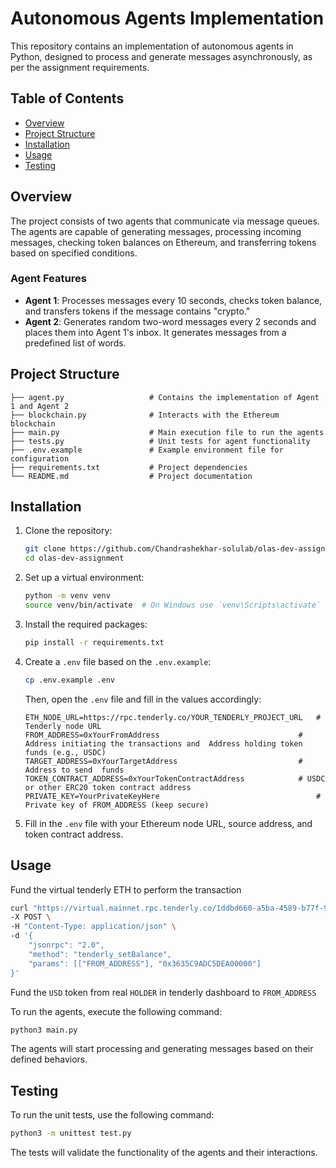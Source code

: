 # Autonomous Agents Implementation

This repository contains an implementation of autonomous agents in Python, designed to process and generate messages asynchronously, as per the assignment requirements.

## Table of Contents

- [Overview](#overview)
- [Project Structure](#project-structure)
- [Installation](#installation)
- [Usage](#usage)
- [Testing](#testing)

## Overview

The project consists of two agents that communicate via message queues. The agents are capable of generating messages, processing incoming messages, checking token balances on Ethereum, and transferring tokens based on specified conditions.

### Agent Features

- **Agent 1**: Processes messages every 10 seconds, checks token balance, and transfers tokens if the message contains "crypto."
- **Agent 2**: Generates random two-word messages every 2 seconds and places them into Agent 1's inbox. It generates messages from a predefined list of words.

## Project Structure

```
├── agent.py                   # Contains the implementation of Agent 1 and Agent 2
├── blockchain.py              # Interacts with the Ethereum blockchain
├── main.py                    # Main execution file to run the agents
├── tests.py                   # Unit tests for agent functionality
├── .env.example               # Example environment file for configuration
├── requirements.txt           # Project dependencies
└── README.md                  # Project documentation
```

## Installation

1. Clone the repository:

   ```bash
   git clone https://github.com/Chandrashekhar-solulab/olas-dev-assignment.git
   cd olas-dev-assignment
   ```

2. Set up a virtual environment:

   ```bash
   python -m venv venv
   source venv/bin/activate  # On Windows use `venv\Scripts\activate`
   ```

3. Install the required packages:

   ```bash
   pip install -r requirements.txt
   ```

4. Create a `.env` file based on the `.env.example`:

   ```bash
   cp .env.example .env
   ```

   Then, open the `.env` file and fill in the values accordingly:

   ```plaintext
   ETH_NODE_URL=https://rpc.tenderly.co/YOUR_TENDERLY_PROJECT_URL   # Tenderly node URL
   FROM_ADDRESS=0xYourFromAddress                               # Address initiating the transactions and  Address holding token funds (e.g., USDC)
   TARGET_ADDRESS=0xYourTargetAddress                           # Address to send  funds
   TOKEN_CONTRACT_ADDRESS=0xYourTokenContractAddress            # USDC or other ERC20 token contract address
   PRIVATE_KEY=YourPrivateKeyHere                                   # Private key of FROM_ADDRESS (keep secure)
   ```

5. Fill in the `.env` file with your Ethereum node URL, source address, and token contract address.

## Usage

Fund the virtual tenderly ETH to perform the transaction

```bash
curl "https://virtual.mainnet.rpc.tenderly.co/1ddbd660-a5ba-4589-b77f-982707da7391" \
-X POST \
-H "Content-Type: application/json" \
-d '{
    "jsonrpc": "2.0",
    "method": "tenderly_setBalance",
    "params": [["FROM_ADDRESS"], "0x3635C9ADC5DEA00000"]
}'
```

Fund the `USD` token from real `HOLDER` in tenderly dashboard to `FROM_ADDRESS` 

To run the agents, execute the following command:

```bash
python3 main.py
```

The agents will start processing and generating messages based on their defined behaviors.

## Testing

To run the unit tests, use the following command:

```bash
python3 -m unittest test.py
```

The tests will validate the functionality of the agents and their interactions.
